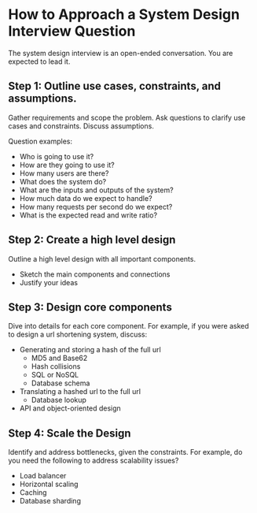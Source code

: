 # How to Approach a System Design Interview Question


The system design interview is an open-ended conversation. You are expected to lead it.

## Step 1: Outline use cases, constraints, and assumptions.

Gather requirements and scope the problem. Ask questions to clarify use cases and constraints. Discuss assumptions.

Question examples:
- Who is going to use it?
- How are they going to use it?
- How many users are there?
- What does the system do?
- What are the inputs and outputs of the system?
- How much data do we expect to handle?
- How many requests per second do we expect?
- What is the expected read and write ratio?

## Step 2: Create a high level design

Outline a high level design with all important components.
- Sketch the main components and connections
- Justify your ideas

## Step 3: Design core components

Dive into details for each core component. For example, if you were asked to design a url shortening system, discuss:
- Generating and storing a hash of the full url
  - MD5 and Base62
  - Hash collisions
  - SQL or NoSQL
  - Database schema
- Translating a hashed url to the full url
  - Database lookup
- API and object-oriented design

## Step 4: Scale the Design

Identify and address bottlenecks, given the constraints. For example, do you need the following to address scalability issues?
- Load balancer
- Horizontal scaling
- Caching
- Database sharding

